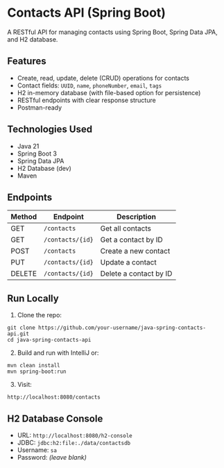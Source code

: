 # Contacts API (Spring Boot)

A RESTful API for managing contacts using Spring Boot, Spring Data JPA, and H2 database.

## Features

- Create, read, update, delete (CRUD) operations for contacts
- Contact fields: `UUID`, `name`, `phoneNumber`, `email`, `tags`
- H2 in-memory database (with file-based option for persistence)
- RESTful endpoints with clear response structure
- Postman-ready

## Technologies Used

- Java 21
- Spring Boot 3
- Spring Data JPA
- H2 Database (dev)
- Maven

## Endpoints

| Method | Endpoint         | Description               |
|--------|------------------|---------------------------|
| GET    | `/contacts`      | Get all contacts          |
| GET    | `/contacts/{id}` | Get a contact by ID       |
| POST   | `/contacts`      | Create a new contact      |
| PUT    | `/contacts/{id}` | Update a contact          |
| DELETE | `/contacts/{id}` | Delete a contact by ID    |

## Run Locally

1. Clone the repo:
```
git clone https://github.com/your-username/java-spring-contacts-api.git
cd java-spring-contacts-api
```

2. Build and run with IntelliJ or:
```
mvn clean install
mvn spring-boot:run
```

3. Visit:
```
http://localhost:8080/contacts
```

## H2 Database Console

- URL: `http://localhost:8080/h2-console`
- JDBC: `jdbc:h2:file:./data/contactsdb`
- Username: `sa`
- Password: *(leave blank)*
